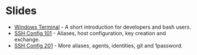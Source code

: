 # Slides

* [Windows Terminal](terminal/windows-terminal.md) - A short introduction for developers and bash users.
* [SSH Config 101](ssh_config/ssh_config_101.md) - Aliases, host configuration, key creation and exchange.
* [SSH Config 201](ssh_config/ssh_config_201.md) - More aliases, agents, identities, git and 1password.